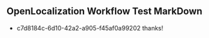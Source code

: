 ## OpenLocalization Workflow Test MarkDown
* c7d8184c-6d10-42a2-a905-f45af0a99202 thanks!

<!--HONumber=Jul16_HO2-->



